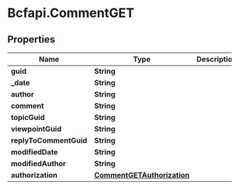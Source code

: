 # Bcfapi.CommentGET

## Properties
Name | Type | Description | Notes
------------ | ------------- | ------------- | -------------
**guid** | **String** |  | 
**_date** | **String** |  | 
**author** | **String** |  | 
**comment** | **String** |  | 
**topicGuid** | **String** |  | 
**viewpointGuid** | **String** |  | [optional] 
**replyToCommentGuid** | **String** |  | [optional] 
**modifiedDate** | **String** |  | [optional] 
**modifiedAuthor** | **String** |  | [optional] 
**authorization** | [**CommentGETAuthorization**](CommentGETAuthorization.md) |  | [optional] 


